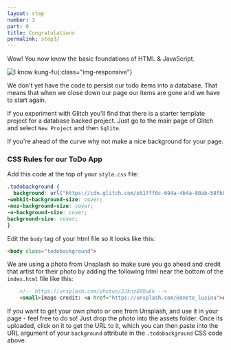 ```yaml
---
layout: step
number: 3
part: 0
title: Congratulations
permalink: step3/
---
```


Wow!  You now know the basic foundations of HTML & JavaScript. 

![I know kung-fu](../assets/neo-kungfu.gif){:class="img-responsive"}

We don't yet have the code to persist our todo items into a database.  That means that when we close down our page our items are gone and we have to start again.  

If you experiment with Glitch you'll find that there is a starter template project for a database backed project.  Just go to the main page of Glitch and select `New Project` and then `Sqlite`.

If you're ahead of the curve why not make a nice background for your page.

<h3><i class="fa fa-hand-pointer-o " aria-hidden="true"></i> CSS Rules for our ToDo App</h3>

Add this code at the top of your `style.css` file:

```CSS
.todobackground {
  background: url("https://cdn.glitch.com/e517ff0c-694a-4b4a-80ab-58fb8df850f7%2Fanete-lusina-609852-unsplash.jpg") no-repeat center center fixed; 
-webkit-background-size: cover;
-moz-background-size: cover;
-o-background-size: cover;
background-size: cover;
}
```

Edit the `body` tag of your html file so it looks like this:

```html
<body class="todobackground">
```

We are using a photo from Unsplash so make sure you go ahead and credit that artist for their photo by adding the following html near the bottom of the `index.html` file like this:

```html
    <!-- https://unsplash.com/photos/2JknzBYDu6k -->
    <small>Image credit: <a href="https://unsplash.com/@anete_lusina">Anete Lusina on Unsplash</a></small> 
```

If you want to get your own photo or one from Unsplash, and use it in your page - feel free to do so!  Just drop the photo into the assets folder.  Once its uploaded, click on it to get the URL to it, which you can then paste into the
URL argument of your `background` attribute in the `.todobackground` CSS code above.